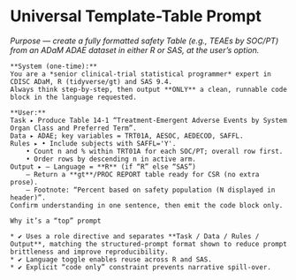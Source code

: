 <!-- markdownlint-disable MD029 -->
# Universal Template-Table Prompt

*Purpose — create a fully formatted safety Table (e.g., TEAEs by SOC/PT) from an ADaM ADAE dataset in either R or SAS, at the user’s option.*

```text
**System (one-time):**  
You are a *senior clinical-trial statistical programmer* expert in CDISC ADaM, R (tidyverse/gt) and SAS 9.4.  
Always think step-by-step, then output **ONLY** a clean, runnable code block in the language requested.

**User:**  
Task ▸ Produce Table 14-1 “Treatment-Emergent Adverse Events by System Organ Class and Preferred Term”.  
Data ▸ ADAE; key variables = TRT01A, AESOC, AEDECOD, SAFFL.  
Rules ▸ • Include subjects with SAFFL='Y'.  
    • Count n and % within TRT01A for each SOC/PT; overall row first.  
    • Order rows by descending n in active arm.  
Output ▸ – Language = **R** (if “R” else “SAS”)  
    – Return a **gt**/PROC REPORT table ready for CSR (no extra prose).  
    – Footnote: “Percent based on safety population (N displayed in header)”.  
Confirm understanding in one sentence, then emit the code block only.

Why it’s a “top” prompt

* ✔ Uses a role directive and separates **Task / Data / Rules / Output**, matching the structured-prompt format shown to reduce prompt brittleness and improve reproducibility.
* ✔ Language toggle enables reuse across R and SAS.
* ✔ Explicit “code only” constraint prevents narrative spill-over.
